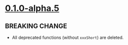 # [0.1.0-alpha.5]

## BREAKING CHANGE

- All deprecated functions (without `xxxShort`) are deleted.

[0.1.0-alpha.5]: https://github.com/AccelByte/accelbyte-go-modular-sdk/compare/legal-sdk/0.1.0-alpha.4..0.1.0-alpha.5
